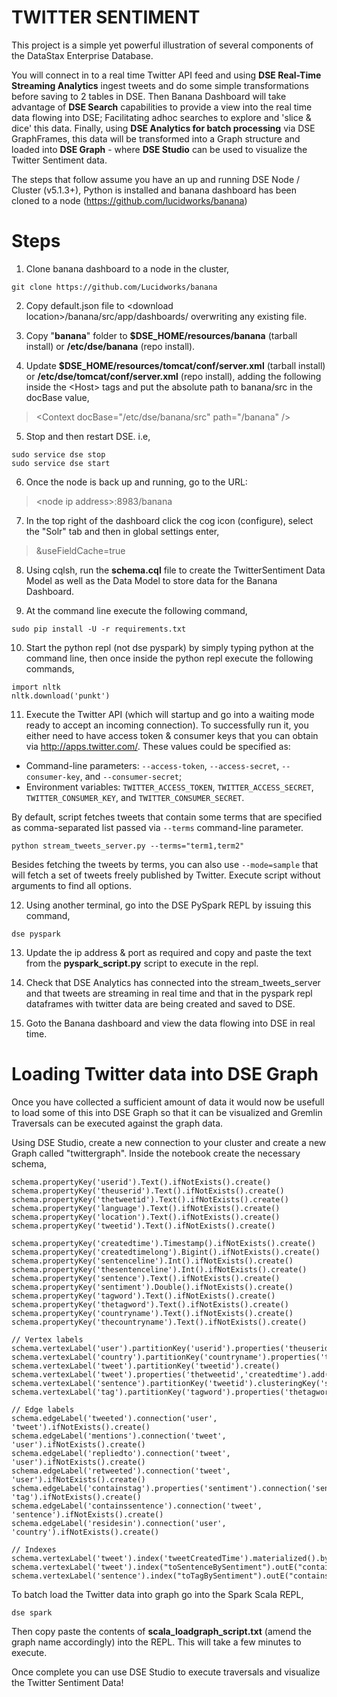 # TWITTER SENTIMENT

This project is a simple yet powerful illustration of several components of the DataStax Enterprise Database.

You will connect in to a real time Twitter API feed and using **DSE Real-Time Streaming Analytics** ingest tweets and do some simple transformations before saving to 2 tables in DSE. Then Banana Dashboard will take advantage of **DSE Search** capabilities to provide a view into the real time data flowing into DSE; Facilitating adhoc searches to explore and 'slice & dice' this data. Finally, using **DSE Analytics for batch processing** via DSE GraphFrames, this data will be transformed into a Graph structure and loaded into **DSE Graph** - where **DSE Studio** can be used to visualize the Twitter Sentiment data.

The steps that follow assume you have an up and running DSE Node / Cluster (v5.1.3+), Python is installed and banana dashboard has been cloned to a node (https://github.com/lucidworks/banana)

Steps
=====

1. Clone banana dashboard to a node in the cluster,

``` 
git clone https://github.com/Lucidworks/banana
```

2. Copy default.json file to \<download location\>/banana/src/app/dashboards/ overwriting any existing file.

3. Copy "**banana**" folder to **$DSE_HOME/resources/banana** (tarball install) or **/etc/dse/banana** (repo install).

4. Update **$DSE_HOME/resources/tomcat/conf/server.xml** (tarball install) or **/etc/dse/tomcat/conf/server.xml** (repo install), adding the following inside the \<Host\> tags and put the absolute path to banana/src in the docBase value,
  
>  \<Context docBase="/etc/dse/banana/src" path="/banana" /\>

5. Stop and then restart DSE. i.e,

```
sudo service dse stop
sudo service dse start
```

6. Once the node is back up and running, go to the URL: 

>  \<node ip address\>:8983/banana 
  
7. In the top right of the dashboard click the cog icon (configure), select the "Solr" tab and then in global settings enter,

>  &useFieldCache=true 

8. Using cqlsh, run the **schema.cql** file to create the TwitterSentiment Data Model as well as the Data Model to store data for the Banana Dashboard.

9. At the command line execute the following command,

```
sudo pip install -U -r requirements.txt
```

10. Start the python repl (not dse pyspark) by simply typing python at the command line, then once inside the python repl execute the following commands,

```
import nltk
nltk.download('punkt')
```

11. Execute the Twitter API (which will startup and go into a waiting mode ready to accept an incoming connection). To successfully run it, you either need to have access token & consumer keys that you can obtain via http://apps.twitter.com/.  These values could be specified as:

* Command-line parameters: `--access-token`, `--access-secret`, `--consumer-key`, and `--consumer-secret`;
* Environment variables: `TWITTER_ACCESS_TOKEN`, `TWITTER_ACCESS_SECRET`, `TWITTER_CONSUMER_KEY`, and `TWITTER_CONSUMER_SECRET`.

By default, script fetches tweets that contain some terms that are specified as comma-separated list passed via `--terms` command-line parameter.

```
python stream_tweets_server.py --terms="term1,term2"
```
 
Besides fetching the tweets by terms, you can also use `--mode=sample` that will fetch a set of tweets freely published by Twitter. Execute script without arguments to find all options.
 
12. Using another terminal, go into the DSE PySpark REPL by issuing this command,

```
dse pyspark
```

13. Update the ip address & port as required and copy and paste the text from the **pyspark_script.py** script to execute in the repl.

14. Check that DSE Analytics has connected into the stream_tweets_server and that tweets are streaming in real time and that in the pyspark repl dataframes with twitter data are being created and saved to DSE.

15. Goto the Banana dashboard and view the data flowing into DSE in real time.


Loading Twitter data into DSE Graph
===================================

Once you have collected a sufficient amount of data it would now be usefull to load some of this into DSE Graph so that it can be visualized and Gremlin Traversals can be executed against the graph data.

Using DSE Studio, create a new connection to your cluster and create a new Graph called "twittergraph". Inside the notebook create the necessary schema,

```
schema.propertyKey('userid').Text().ifNotExists().create()
schema.propertyKey('theuserid').Text().ifNotExists().create()
schema.propertyKey('thetweetid').Text().ifNotExists().create()
schema.propertyKey('language').Text().ifNotExists().create()
schema.propertyKey('location').Text().ifNotExists().create()
schema.propertyKey('tweetid').Text().ifNotExists().create()

schema.propertyKey('createdtime').Timestamp().ifNotExists().create()
schema.propertyKey('createdtimelong').Bigint().ifNotExists().create()
schema.propertyKey('sentenceline').Int().ifNotExists().create()
schema.propertyKey('thesentenceline').Int().ifNotExists().create()
schema.propertyKey('sentence').Text().ifNotExists().create()
schema.propertyKey('sentiment').Double().ifNotExists().create()
schema.propertyKey('tagword').Text().ifNotExists().create()
schema.propertyKey('thetagword').Text().ifNotExists().create()
schema.propertyKey('countryname').Text().ifNotExists().create()
schema.propertyKey('thecountryname').Text().ifNotExists().create()

// Vertex labels
schema.vertexLabel('user').partitionKey('userid').properties('theuserid','location').ifNotExists().create()
schema.vertexLabel('country').partitionKey('countryname').properties('thecountryname').ifNotExists().create()
schema.vertexLabel('tweet').partitionKey('tweetid').create()
schema.vertexLabel('tweet').properties('thetweetid','createdtime').add()
schema.vertexLabel('sentence').partitionKey('tweetid').clusteringKey('sentenceline').properties('thetweetid','thesentenceline','sentence','sentiment').ifNotExists().create()
schema.vertexLabel('tag').partitionKey('tagword').properties('thetagword').ifNotExists().create()

// Edge labels
schema.edgeLabel('tweeted').connection('user', 'tweet').ifNotExists().create()
schema.edgeLabel('mentions').connection('tweet', 'user').ifNotExists().create()
schema.edgeLabel('repliedto').connection('tweet', 'user').ifNotExists().create()
schema.edgeLabel('retweeted').connection('tweet', 'user').ifNotExists().create()
schema.edgeLabel('containstag').properties('sentiment').connection('sentence', 'tag').ifNotExists().create()
schema.edgeLabel('containssentence').connection('tweet', 'sentence').ifNotExists().create()
schema.edgeLabel('residesin').connection('user', 'country').ifNotExists().create()

// Indexes
schema.vertexLabel('tweet').index('tweetCreatedTime').materialized().by('createdtime').ifNotExists().add()
schema.vertexLabel('tweet').index("toSentenceBySentiment").outE("containssentence").by("sentiment").ifNotExists().add();
schema.vertexLabel('sentence').index("toTagBySentiment").outE("containstag").by("sentiment").ifNotExists().add();
```

To batch load the Twitter data into graph go into the Spark Scala REPL,

```
dse spark
```

Then copy paste the contents of **scala_loadgraph_script.txt** (amend the graph name accordingly) into the REPL. This will take a few minutes to execute.

Once complete you can use DSE Studio to execute traversals and visualize the Twitter Sentiment Data!
